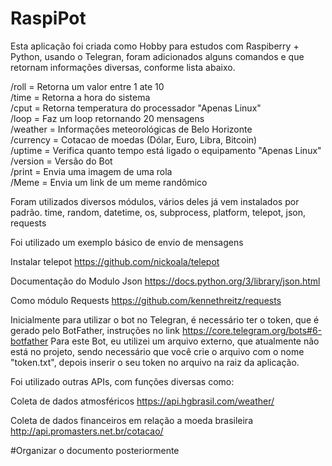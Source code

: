 # RaspiPot

Esta aplicação foi criada como Hobby para estudos com Raspiberry + Python, usando o Telegran, foram adicionados alguns comandos e que retornam informações diversas, conforme lista abaixo.

/roll = Retorna um valor entre 1 ate 10</br>
/time = Retorna a hora do sistema</br>
/cput = Retorna temperatura do processador "Apenas Linux"</br>
/loop = Faz um loop retornando 20 mensagens</br>
/weather = Informações meteorológicas de Belo Horizonte</br>
/currency = Cotacao de moedas (Dólar, Euro, Libra, Bitcoin)</br>
/uptime = Verifica quanto tempo está ligado o equipamento "Apenas Linux"</br>
/version = Versão do Bot</br>
/print = Envia uma imagem de uma rola</br>
/Meme = Envia um link de um meme randômico</br>


Foram utilizados diversos módulos, vários deles já vem instalados por padrão.
time, random, datetime, os, subprocess, platform, telepot, json, requests 

Foi utilizado um exemplo básico de envio de mensagens 

Instalar telepot
https://github.com/nickoala/telepot

Documentação do Modulo Json
https://docs.python.org/3/library/json.html

Como módulo Requests
https://github.com/kennethreitz/requests

Inicialmente para utilizar o bot no Telegran, é necessário ter o token, que é gerado pelo BotFather, instruções no link https://core.telegram.org/bots#6-botfather
Para este Bot, eu utilizei um arquivo externo, que atualmente não está no projeto, sendo necessário que você crie o arquivo com o nome "token.txt", depois inserir o seu token no arquivo na raiz da aplicação.

Foi utilizado outras APIs, com funções diversas como:

Coleta de dados atmosféricos https://api.hgbrasil.com/weather/

Coleta de dados financeiros em relação a moeda brasileira http://api.promasters.net.br/cotacao/

#Organizar o documento posteriormente